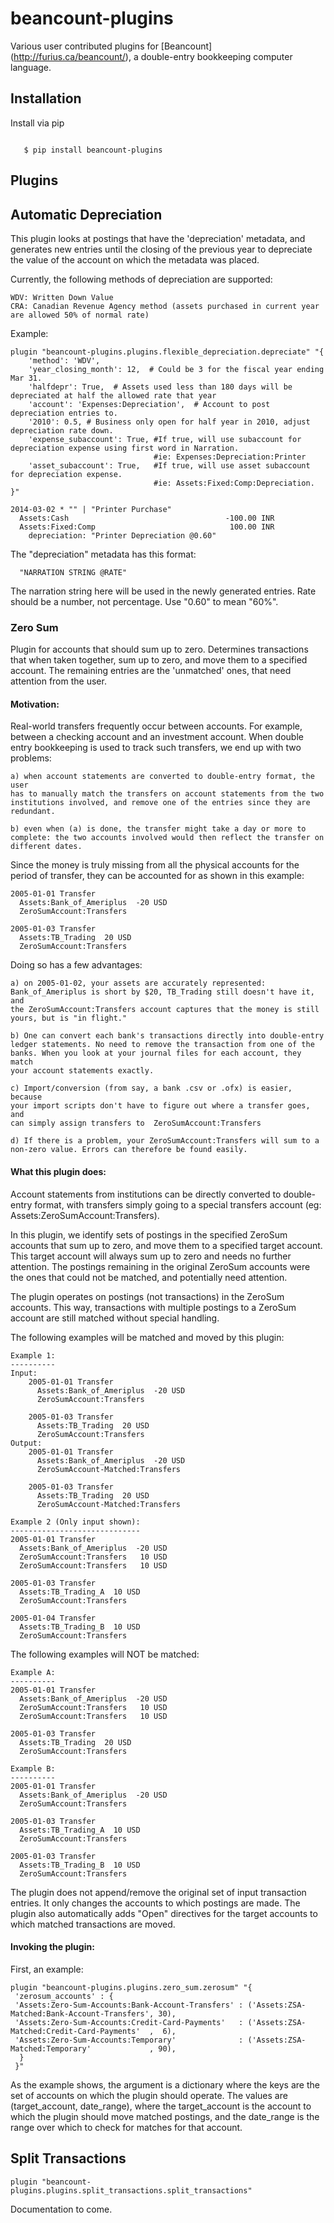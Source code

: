 # beancount-plugins

Various user contributed plugins for [Beancount] (http://furius.ca/beancount/),
a double-entry bookkeeping computer language.

## Installation

Install via pip

```shell

   $ pip install beancount-plugins
```

## Plugins


## Automatic Depreciation

This plugin looks at postings that have the 'depreciation' metadata, and
generates new entries until the closing of the previous year to depreciate the
value of the account on which the metadata was placed.

Currently, the following methods of depreciation are supported:

    WDV: Written Down Value
    CRA: Canadian Revenue Agency method (assets purchased in current year are allowed 50% of normal rate)

Example:
```
plugin "beancount-plugins.plugins.flexible_depreciation.depreciate" "{
    'method': 'WDV',
    'year_closing_month': 12,  # Could be 3 for the fiscal year ending Mar 31.
    'halfdepr': True,  # Assets used less than 180 days will be depreciated at half the allowed rate that year
    'account': 'Expenses:Depreciation',  # Account to post depreciation entries to.
    '2010': 0.5, # Business only open for half year in 2010, adjust depreciation rate down.
    'expense_subaccount': True, #If true, will use subaccount for depreciation expense using first word in Narration.
                                #ie: Expenses:Depreciation:Printer
    'asset_subaccount': True,   #If true, will use asset subaccount for depreciation expense.
                                #ie: Assets:Fixed:Comp:Depreciation.
}"

2014-03-02 * "" | "Printer Purchase"
  Assets:Cash                                   -100.00 INR
  Assets:Fixed:Comp                              100.00 INR
    depreciation: "Printer Depreciation @0.60"
```

The "depreciation" metadata has this format:

```
  "NARRATION STRING @RATE"
```

The narration string here will be used in the newly generated entries.
Rate should be a number, not percentage. Use "0.60" to mean "60%".


### Zero Sum

Plugin for accounts that should sum up to zero. Determines transactions
that when taken together, sum up to zero, and move them to a specified
account. The remaining entries are the 'unmatched' ones, that need attention
from the user.

#### Motivation:

Real-world transfers frequently occur between accounts. For example, between a
checking account and an investment account. When double entry bookkeeping is
used to track such transfers, we end up with two problems:

    a) when account statements are converted to double-entry format, the user
    has to manually match the transfers on account statements from the two
    institutions involved, and remove one of the entries since they are
    redundant.

    b) even when (a) is done, the transfer might take a day or more to
    complete: the two accounts involved would then reflect the transfer on
    different dates.

Since the money is truly missing from all the physical accounts for the period
of transfer, they can be accounted for as shown in this example:

```
2005-01-01 Transfer
  Assets:Bank_of_Ameriplus  -20 USD
  ZeroSumAccount:Transfers

2005-01-03 Transfer
  Assets:TB_Trading  20 USD
  ZeroSumAccount:Transfers
```
Doing so has a few advantages:

    a) on 2005-01-02, your assets are accurately represented:
    Bank_of_Ameriplus is short by $20, TB_Trading still doesn't have it, and
    the ZeroSumAccount:Transfers account captures that the money is still
    yours, but is "in flight."

    b) One can convert each bank's transactions directly into double-entry
    ledger statements. No need to remove the transaction from one of the
    banks. When you look at your journal files for each account, they match
    your account statements exactly.

    c) Import/conversion (from say, a bank .csv or .ofx) is easier, because
    your import scripts don't have to figure out where a transfer goes, and
    can simply assign transfers to  ZeroSumAccount:Transfers

    d) If there is a problem, your ZeroSumAccount:Transfers will sum to a
    non-zero value. Errors can therefore be found easily.


#### What this plugin does:

Account statements from institutions can be directly converted to double-entry
format, with transfers simply going to a special transfers account (eg:
Assets:ZeroSumAccount:Transfers).

In this plugin, we identify sets of postings in the specified ZeroSum accounts
that sum up to zero, and move them to a specified target account. This target
account will always sum up to zero and needs no further attention. The
postings remaining in the original ZeroSum accounts were the ones that could
not be matched, and potentially need attention.

The plugin operates on postings (not transactions) in the ZeroSum accounts.
This way, transactions with multiple postings to a ZeroSum account are still
matched without special handling.

The following examples will be matched and moved by this plugin:

    Example 1:
    ----------
    Input:
        2005-01-01 Transfer
          Assets:Bank_of_Ameriplus  -20 USD
          ZeroSumAccount:Transfers

        2005-01-03 Transfer
          Assets:TB_Trading  20 USD
          ZeroSumAccount:Transfers
    Output:
        2005-01-01 Transfer
          Assets:Bank_of_Ameriplus  -20 USD
          ZeroSumAccount-Matched:Transfers

        2005-01-03 Transfer
          Assets:TB_Trading  20 USD
          ZeroSumAccount-Matched:Transfers

    Example 2 (Only input shown):
    -----------------------------
    2005-01-01 Transfer
      Assets:Bank_of_Ameriplus  -20 USD
      ZeroSumAccount:Transfers   10 USD
      ZeroSumAccount:Transfers   10 USD

    2005-01-03 Transfer
      Assets:TB_Trading_A  10 USD
      ZeroSumAccount:Transfers

    2005-01-04 Transfer
      Assets:TB_Trading_B  10 USD
      ZeroSumAccount:Transfers

The following examples will NOT be matched:

    Example A:
    ----------
    2005-01-01 Transfer
      Assets:Bank_of_Ameriplus  -20 USD
      ZeroSumAccount:Transfers   10 USD
      ZeroSumAccount:Transfers   10 USD

    2005-01-03 Transfer
      Assets:TB_Trading  20 USD
      ZeroSumAccount:Transfers

    Example B:
    ----------
    2005-01-01 Transfer
      Assets:Bank_of_Ameriplus  -20 USD
      ZeroSumAccount:Transfers

    2005-01-03 Transfer
      Assets:TB_Trading_A  10 USD
      ZeroSumAccount:Transfers

    2005-01-03 Transfer
      Assets:TB_Trading_B  10 USD
      ZeroSumAccount:Transfers


The plugin does not append/remove the original set of input transaction
entries. It only changes the accounts to which postings are made. The plugin
also automatically adds "Open" directives for the target accounts to which
matched transactions are moved.

#### Invoking the plugin:

First, an example:

    plugin "beancount-plugins.plugins.zero_sum.zerosum" "{
     'zerosum_accounts' : {
     'Assets:Zero-Sum-Accounts:Bank-Account-Transfers' : ('Assets:ZSA-Matched:Bank-Account-Transfers', 30),
     'Assets:Zero-Sum-Accounts:Credit-Card-Payments'   : ('Assets:ZSA-Matched:Credit-Card-Payments'  ,  6),
     'Assets:Zero-Sum-Accounts:Temporary'              : ('Assets:ZSA-Matched:Temporary'             , 90),
      }
     }"

As the example shows, the argument is a dictionary where the keys are the set
of accounts on which the plugin should operate. The values are
(target_account, date_range), where the target_account is the account to which
the plugin should move matched postings, and the date_range is the range over
which to check for matches for that account.

## Split Transactions

```
plugin "beancount-plugins.plugins.split_transactions.split_transactions"
```
Documentation to come.

